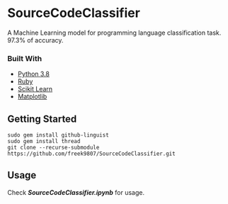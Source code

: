 # SourceCodeClassifier

A Machine Learning model for programming language classification task. 97.3% of accuracy.

### Built With

* [Python 3.8](https://www.python.org)
* [Ruby](https://www.ruby-lang.org/)
* [Scikit Learn](https://scikit-learn.org/stable/) 
* [Matplotlib](https://matplotlib.org/)

## Getting Started

```
sudo gem install github-linguist
sudo gem install thread
git clone --recurse-submodule https://github.com/freek9807/SourceCodeClassifier.git
```

## Usage

Check ***SourceCodeClassifier.ipynb*** for usage.
